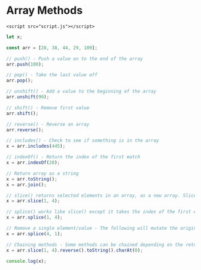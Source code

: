 <!DOCTYPE html>
<html lang="en">
  <head>
    <meta charset="UTF-8" />
    <meta http-equiv="X-UA-Compatible" content="IE=edge" />
    <meta name="viewport" content="width=device-width, initial-scale=1.0" />
    <title>Array Methods</title>
  </head>
  <body>
    <h1>Array Methods</h1>

    <script src="script.js"></script>
  </body>
</html>

```js
let x;

const arr = [28, 38, 44, 29, 109];

// push() - Push a value on to the end of the array
arr.push(100);

// pop() - Take the last value off
arr.pop();

// unshift() - Add a value to the beginning of the array
arr.unshift(99);

// shift() - Remove first value
arr.shift();

// reverse() - Reverse an array
arr.reverse();

// includes() - Check to see if something is in the array
x = arr.includes(445);

// indexOf() - Return the index of the first match
x = arr.indexOf(28);

// Return array as a string
x = arr.toString();
x = arr.join();

// slice() returns selected elements in an array, as a new array. Slice takes in the index of the first element and the index of the last element to be included in the new array.
x = arr.slice(1, 4);

// splice() works like slice() except it takes the index of the first element and the number of elements after that as a second argument. it also mutates the original array where slice() does not
x = arr.splice(1, 4);

// Remove a single element/value - The following will mutate the original array by taking out the element with the index of 4. x will be equal to a new array with that plucked out value.
x = arr.splice(4, 1);

// Chaining methods - Some methods can be chained depending on the return value.
x = arr.slice(1, 4).reverse().toString().charAt(0);

console.log(x);
